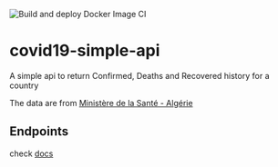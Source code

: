 ![Build and deploy Docker Image CI](https://github.com/dz-experts/stats-api/workflows/Build%20and%20deploy%20Docker%20Image%20CI/badge.svg)

# covid19-simple-api
A simple api to return Confirmed, Deaths and Recovered history for a country

The data are from [Ministère de la Santé - Algérie](http://http://covid19.sante.gov.dz)

## Endpoints

check [docs](https://stats-api.covid19dz.com/docs)
